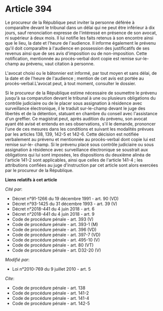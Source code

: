 # Article 394

Le procureur de la République peut inviter la personne déférée à comparaître devant le tribunal dans un délai qui ne peut
être inférieur à dix jours, sauf renonciation expresse de l'intéressé en présence de son avocat, ni supérieur à deux mois. Il
lui notifie les faits retenus à son encontre ainsi que le lieu, la date et l'heure de l'audience. Il informe également le
prévenu qu'il doit comparaître à l'audience en possession des justificatifs de ses revenus ainsi que de ses avis d'imposition
ou de non-imposition. Cette notification, mentionnée au procès-verbal dont copie est remise sur-le-champ au prévenu, vaut
citation à personne.

L'avocat choisi ou le bâtonnier est informé, par tout moyen et sans délai, de la date et de l'heure de l'audience ; mention
de cet avis est portée au procès-verbal.L'avocat peut, à tout moment, consulter le dossier. 

Si le procureur de la République estime nécessaire de soumettre le prévenu jusqu'à sa comparution devant le tribunal à une ou
plusieurs obligations du contrôle judiciaire ou de le placer sous assignation à résidence avec surveillance électronique, il
le traduit sur-le-champ devant le juge des libertés et de la détention, statuant en chambre du conseil avec l'assistance d'un
greffier. Ce magistrat peut, après audition du prévenu, son avocat ayant été avisé et entendu en ses observations, s'il le
demande, prononcer l'une de ces mesures dans les conditions et suivant les modalités prévues par les articles 138, 139, 142-5
et 142-6. Cette décision est notifiée verbalement au prévenu et mentionnée au procès-verbal dont copie lui est remise sur-le-
champ. Si le prévenu placé sous contrôle judiciaire ou sous assignation à résidence avec surveillance électronique se
soustrait aux obligations qui lui sont imposées, les dispositions du deuxième alinéa de l'article 141-2 sont applicables,
ainsi que celles de l'article 141-4 ; les attributions confiées au juge d'instruction par cet article sont alors exercées par
le procureur de la République.

**Liens relatifs à cet article**

_Cité par_:

  - Décret n°91-1266 du 19 décembre 1991 - art. 90 (VD)
  - Décret n°93-1425 du 31 décembre 1993 - art. 39 (V)
  - Décret n°2018-441 du 4 juin 2018 - art. 6
  - Décret n°2018-441 du 4 juin 2018 - art. 9
  - Code de procédure pénale - art. 393 (V)
  - Code de procédure pénale - art. 393-1 (M)
  - Code de procédure pénale - art. 396 (VD)
  - Code de procédure pénale - art. 397-7 (VD)
  - Code de procédure pénale - art. 495-10 (V)
  - Code de procédure pénale - art. 80 (VT)
  - Code de procédure pénale - art. D32-20 (V)

_Modifié par_:

  - Loi n°2010-769 du 9 juillet 2010 - art. 5

_Cite_:

  - Code de procédure pénale - art. 138
  - Code de procédure pénale - art. 141-2
  - Code de procédure pénale - art. 141-4
  - Code de procédure pénale - art. 142-5
